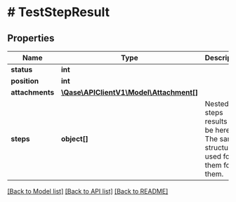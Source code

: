 # # TestStepResult

## Properties

Name | Type | Description | Notes
------------ | ------------- | ------------- | -------------
**status** | **int** |  | [optional]
**position** | **int** |  | [optional]
**attachments** | [**\Qase\APIClientV1\Model\Attachment[]**](Attachment.md) |  | [optional]
**steps** | **object[]** | Nested steps results will be here. The same structure is used for them for them. | [optional]

[[Back to Model list]](../../README.md#models) [[Back to API list]](../../README.md#endpoints) [[Back to README]](../../README.md)
